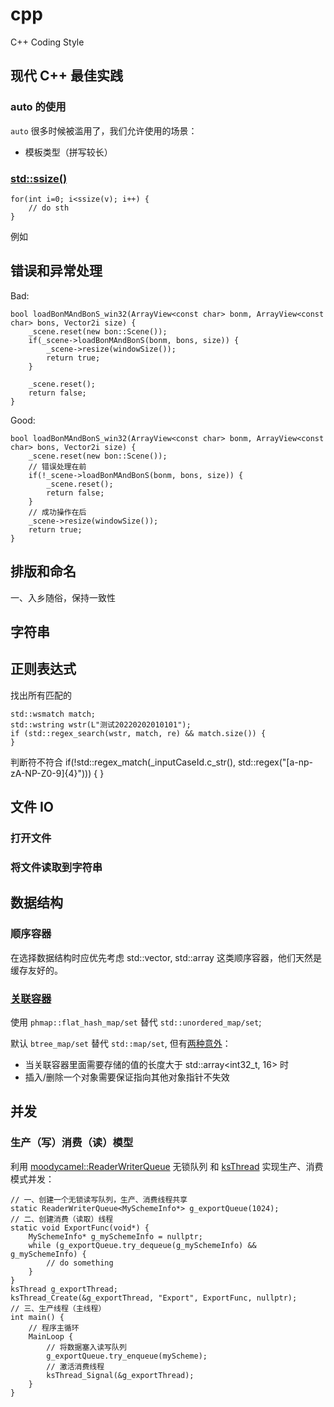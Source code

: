 # cpp
C++ Coding Style

## 现代 C++ 最佳实践

### auto 的使用
`auto` 很多时候被滥用了，我们允许使用的场景：
* 模板类型（拼写较长）

### [std::ssize()](https://www.cppstories.com/2022/ssize-cpp20/)

```
for(int i=0; i<ssize(v); i++) {
    // do sth
}
```

例如

## 错误和异常处理
Bad:
```
bool loadBonMAndBonS_win32(ArrayView<const char> bonm, ArrayView<const char> bons, Vector2i size) {
    _scene.reset(new bon::Scene());
    if(_scene->loadBonMAndBonS(bonm, bons, size)) {
        _scene->resize(windowSize());
        return true;
    }

    _scene.reset();
    return false;
}
```
Good:
```
bool loadBonMAndBonS_win32(ArrayView<const char> bonm, ArrayView<const char> bons, Vector2i size) {
    _scene.reset(new bon::Scene());
    // 错误处理在前
    if(!_scene->loadBonMAndBonS(bonm, bons, size)) {
        _scene.reset();
        return false;
    }
    // 成功操作在后
    _scene->resize(windowSize());
    return true;
}
```
## 排版和命名

一、入乡随俗，保持一致性





## 字符串

## 正则表达式

找出所有匹配的

    std::wsmatch match;
    std::wstring wstr(L"测试20220202010101");
    if (std::regex_search(wstr, match, re) && match.size()) {
    }
判断符不符合
    if(!std::regex_match(_inputCaseId.c_str(), std::regex("[a-np-zA-NP-Z0-9]{4}"))) {
    }

## 文件 IO

### 打开文件

### 将文件读取到字符串

### 

## 数据结构

### 顺序容器

在选择数据结构时应优先考虑 std::vector, std::array 这类顺序容器，他们天然是缓存友好的。

### [关联容器](https://github.com/greg7mdp/parallel-hashmap)

使用 `phmap::flat_hash_map/set` 替代 `std::unordered_map/set`; 

默认 `btree_map/set` 替代 `std::map/set`, 但有[两种意外](https://abseil.io/about/design/btree)：

* 当关联容器里面需要存储的值的长度大于 std::array<int32_t, 16> 时
* 插入/删除一个对象需要保证指向其他对象指针不失效

## 并发

### 生产（写）消费（读）模型

利用 [moodycamel::ReaderWriterQueue](https://github.com/cameron314/readerwriterqueue) 无锁队列 和 [ksThread](https://github.com/bonsmile/lxd/blob/main/threading.h) 实现生产、消费模式并发：

    // 一、创建一个无锁读写队列，生产、消费线程共享
    static ReaderWriterQueue<MySchemeInfo*> g_exportQueue(1024);
    // 二、创建消费（读取）线程
    static void ExportFunc(void*) {
        MySchemeInfo* g_mySchemeInfo = nullptr;
        while (g_exportQueue.try_dequeue(g_mySchemeInfo) && g_mySchemeInfo) {
            // do something
        }
    }
    ksThread g_exportThread;
    ksThread_Create(&g_exportThread, "Export", ExportFunc, nullptr);
    // 三、生产线程（主线程）
    int main() {
        // 程序主循环
        MainLoop {
            // 将数据塞入读写队列
            g_exportQueue.try_enqueue(myScheme);
            // 激活消费线程
            ksThread_Signal(&g_exportThread);
        }
    }
